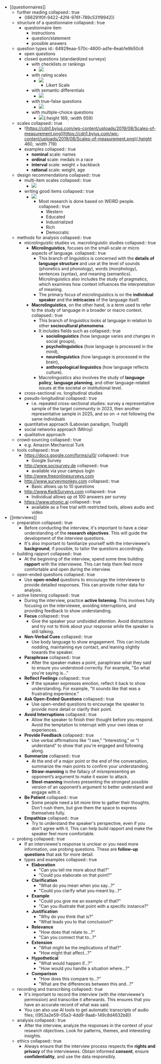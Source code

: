 - [[questionnaires]]
	- further reading
	  collapsed:: true
		- ((66291f0f-9422-42f4-976f-789c531f9942))
	- structure of a questionnaire
	  collapsed:: true
		- questionnaire item
			- instructions
			- question/statement
			- possible answers
	- question types
	  id:: 64929eaa-570c-4600-ad1e-6eab1e9b50c6
		- open questions
		- closed questions (standardized surveys)
			- with checklists or rankings
				- ![](../assets/image_1658999604013_0.png)
			- with rating scales
				- ![](../assets/image_1658999620130_0.png)
					- Likert Scale
			- with semantic differentials
				- ![](../assets/image_1658999633665_0.png)
			- with true-false questions
				- ![](../assets/image_1658999651263_0.png)
			- with multiple-choice questions
				- ![](../assets/image_1658999671347_0.png){:height 169, :width 659}
	- scales
	  collapsed:: true
		- ![https://cdn1.byjus.com/wp-content/uploads/2019/08/Scales-of-measurement.png](https://cdn1.byjus.com/wp-content/uploads/2019/08/Scales-of-measurement.png){:height 460, :width 719}
		- examples
		  collapsed:: true
			- **nominal** scale: names
			- **ordinal** scale: medals in a race
			- **interval** scale: weight + backback
			- **rational** scale: weight, age
	- design recommendations
	  collapsed:: true
		- multi-item scales
		  collapsed:: true
			- ![](../assets/image_1658999747646_0.png)
		- writing good items
		  collapsed:: true
			- ![](../assets/image_1658999771675_0.png)
				- Most research is done based on WEIRD people.
				  collapsed:: true
					- Western
					- Educated
					- Industrialized
					- Rich
					- Democratic
	- methods for analysis
	  collapsed:: true
		- microlinguistic studies vs. macrolinguistic studies
		  collapsed:: true
			- **Microlinguistics**, focuses on the small-scale or micro aspects of language.
			  collapsed:: true
				- This branch of linguistics is concerned with the **details of language structure** and use at the level of sounds (phonetics and phonology), words (morphology), sentences (syntax), and meaning (semantics). Microlinguistics also includes the study of pragmatics, which examines how context influences the interpretation of meaning.
				- The primary focus of microlinguistics is on the **individual speaker** and the **intricacies** of the language itself.
			- **Macrolinguistics**, on the other hand, is a term used to refer to the study of language in a broader or macro context.
			  collapsed:: true
				- This branch of linguistics looks at language in relation to other **sociocultural phenomena**.
				- It includes fields such as
				  collapsed:: true
					- **sociolinguistics** (how language varies and changes in social groups),
					- **psycholinguistics** (how language is processed in the mind),
					- **neurolinguistics** (how language is processed in the brain),
					- **anthropological linguistics** (how language reflects culture).
				- Macrolinguistics also involves the study of **language policy**, **language planning**, and other language-related issues at the societal or institutional level.
		- cross-sectional vs. longitudinal studies
		- pseudo-longitudinal
		  collapsed:: true
			- i.e. repeated cross-sectional studies: survey a representative sample of the target community in 2023, then another representative sample in 2025, and so on → not following the same individuals
		- quantitative approach (Labovian paradigm, Trudgill)
		- social networks approach (Milroy)
		- qualitative approach
	- crowd-sourcing
	  collapsed:: true
		- e.g. Amazon Mechanical Turk
	- tools
	  collapsed:: true
		- https://docs.google.com/forms/u/0/
		  collapsed:: true
			- Google Survey
		- http://www.socisurvey.de
		  collapsed:: true
			- available via your campus login
		- http://www.freeonlinesurveys.com
		- http://www.surveymonkey.com
		  collapsed:: true
			- Basic allows up to 10 questions
		- http://www.KwikSurveys.com
		  collapsed:: true
			- Individiual allows up ot 100 answers per survey
		- https://www.phonic.ai
		  collapsed:: true
			- available as a free trial with restricted tools, allows audio and video
- [[interviews]]
	- preparation
	  collapsed:: true
		- Before conducting the interview, it's important to have a clear understanding of the **research objectives**. This will guide the development of the interview questions.
		- It's also important to familiarize yourself with the interviewee's **background**, if possible, to tailor the questions accordingly.
	- building rapport
	  collapsed:: true
		- At the beginning of the interview, spend some time building **rapport** with the interviewee. This can help them feel more comfortable and open during the interview.
	- open-ended questions
	  collapsed:: true
		- Use **open-ended** questions to encourage the interviewee to provide detailed responses. This can provide richer data for analysis.
	- active listening
	  collapsed:: true
		- During the interview, practice **active listening**. This involves fully focusing on the interviewee, avoiding interruptions, and providing feedback to show understanding.
		- **Focus**
		  collapsed:: true
			- Give the speaker your undivided attention. Avoid distractions and try not to think about your response while the speaker is still talking.
		- **Non-Verbal Cues**
		  collapsed:: true
			- Use body language to show engagement. This can include nodding, maintaining eye contact, and leaning slightly towards the speaker.
		- **Paraphrase**
		  collapsed:: true
			- After the speaker makes a point, paraphrase what they said to ensure you understood correctly. For example, "So what you're saying is..."
		- **Reflect Feelings**
		  collapsed:: true
			- If the speaker expresses emotion, reflect it back to show understanding. For example, "It sounds like that was a frustrating experience."
		- **Ask Open-Ended Questions**
		  collapsed:: true
			- Use open-ended questions to encourage the speaker to provide more detail or clarify their point.
		- **Avoid Interruptions**
		  collapsed:: true
			- Allow the speaker to finish their thought before you respond. Avoid the temptation to interrupt with your own ideas or experiences.
		- **Provide Feedback**
		  collapsed:: true
			- Use verbal affirmations like "I see," "Interesting," or "I understand" to show that you're engaged and following along.
		- **Summarize**
		  collapsed:: true
			- At the end of a major point or the end of the conversation, summarize the main points to confirm your understanding.
			- **Straw-manning** is the fallacy of misrepresenting an opponent’s argument to make it easier to attack.
			- **Steel-manning** involves presenting the strongest possible version of an opponent’s argument to better understand and engage with it.
		- **Be Patient**
		  collapsed:: true
			- Some people need a bit more time to gather their thoughts. Don't rush them, but give them the space to express themselves fully.
		- **Empathize**
		  collapsed:: true
			- Try to understand the speaker's perspective, even if you don't agree with it. This can help build rapport and make the speaker feel more comfortable.
	- probing
	  collapsed:: true
		- If an interviewee's response is unclear or you need more information, use probing questions. These are **follow-up questions** that ask for more detail.
		- types and examples
		  collapsed:: true
			- **Elaboration**
				- "Can you tell me more about that?"
				- "Could you elaborate on that point?"
			- **Clarification**
				- "What do you mean when you say...?"
				- "Could you clarify what you meant by...?"
			- **Example**
				- "Could you give me an example of that?"
				- "Can you illustrate that point with a specific instance?"
			- **Justification**
				- "Why do you think that is?"
				- "What leads you to that conclusion?"
			- **Relevance**
				- "How does that relate to...?"
				- "Can you connect that to...?"
			- **Extension**
				- "What might be the implications of that?"
				- "How might that affect...?"
			- **Hypothetical**
				- "What would happen if...?"
				- "How would you handle a situation where...?"
			- **Comparison**
				- "How does this compare to...?"
				- "What are the differences between this and...?"
	- recording and transcribing
	  collapsed:: true
		- It's important to record the interview (with the interviewee's permission) and transcribe it afterwards. This ensures that you have an accurate record of what was said.
		- You can also use AI tools to get automatic transcripts of audio files; ((953a2e59-05a3-4dd9-9aab-149c8d4632b8))
	- analysis
	  collapsed:: true
		- After the interview, analyze the responses in the context of your research objectives. Look for patterns, themes, and interesting insights.
	- ethics
	  collapsed:: true
		- Always ensure that the interview process respects the **rights and privacy** of the interviewees. Obtain informed **consent**, ensure **confidentiality**, and use the data responsibly.